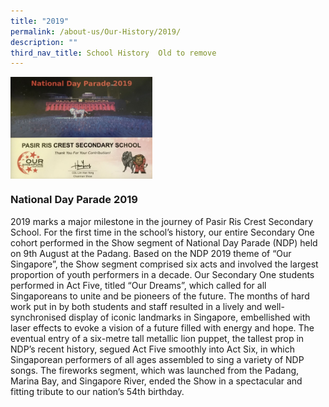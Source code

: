 ```yaml
---
title: "2019"
permalink: /about-us/Our-History/2019/
description: ""
third_nav_title: School History  Old to remove
---
```

<img src="/images/2019.jpg" style="width:45%" align="left">

<br clear="left">

### National Day Parade 2019
2019 marks a major milestone in the journey of Pasir Ris Crest Secondary School.  For the first time in the school’s history, our entire Secondary One cohort performed in the Show segment of National Day Parade (NDP) held on 9th August at the Padang.  Based on the NDP 2019 theme of “Our Singapore”, the Show segment comprised six acts and involved the largest proportion of youth performers in a decade. Our Secondary One students performed in Act Five, titled “Our Dreams”, which called for all Singaporeans to unite and be pioneers of the future.  The months of hard work put in by both students and staff resulted in a lively and well-synchronised display of iconic landmarks in Singapore, embellished with laser effects to evoke a vision of a future filled with energy and hope.  The eventual entry of a six-metre tall metallic lion puppet, the tallest prop in NDP’s recent history, segued Act Five smoothly into Act Six, in which Singaporean performers of all ages assembled to sing a variety of NDP songs.  The fireworks segment, which was launched from the Padang, Marina Bay, and Singapore River, ended the Show in a spectacular and fitting tribute to our nation’s 54th birthday.